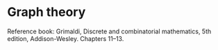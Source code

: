 # Graph theory

Reference book: Grimaldi, Discrete and combinatorial mathematics, 5th edition, Addison-Wesley. Chapters 11–13.
